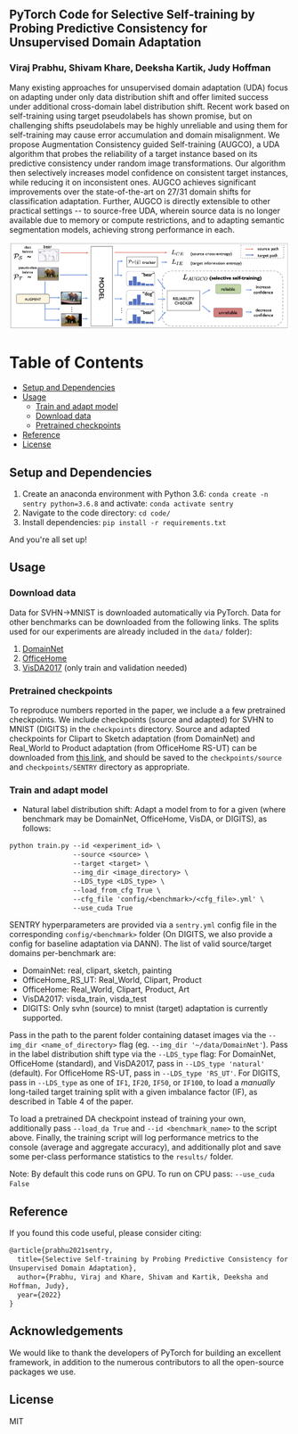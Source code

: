 ## PyTorch Code for Selective Self-training by Probing Predictive Consistency for Unsupervised Domain Adaptation
### Viraj Prabhu, Shivam Khare, Deeksha Kartik, Judy Hoffman

Many existing approaches for unsupervised domain adaptation (UDA) focus on adapting under only data distribution shift and offer limited success under additional cross-domain label distribution shift. Recent work based on self-training using target pseudolabels has shown promise, but on challenging shifts pseudolabels may be highly unreliable and using them for self-training may cause error accumulation and domain misalignment. We propose Augmentation Consistency guided Self-training (AUGCO), a UDA algorithm that probes the reliability of a target instance based on its predictive consistency under random image transformations. Our algorithm then selectively increases model confidence on consistent target instances, while reducing it on inconsistent ones. AUGCO achieves significant improvements over the state-of-the-art on 27/31 domain shifts for classification adaptation. Further, AUGCO is directly extensible to other practical settings -- to source-free UDA, wherein source data is no longer available due to memory or compute restrictions, and to adapting semantic segmentation models, achieving strong performance in each. 

![method](results/sentry.png)

Table of Contents
=================

   * [Setup and Dependencies](#setup-and-dependencies)
   * [Usage](#usage)
      * [Train and adapt model](#train-and-adapt-model)
      * [Download data](#data-download)
      * [Pretrained checkpoints](#pretrained-checkpoints)
   * [Reference](#reference)
   * [License](#license)

## Setup and Dependencies

1. Create an anaconda environment with Python 3.6: ```conda create -n sentry python=3.6.8```
                                  and activate: ```conda activate sentry```
2. Navigate to the code directory: ```cd code/```
3. Install dependencies: ```pip install -r requirements.txt```

And you're all set up! 

## Usage 

### Download data

Data for SVHN->MNIST is downloaded automatically via PyTorch. Data for other benchmarks can be downloaded from the following links. The splits used for our experiments are already included in the `data/` folder):
1. [DomainNet](http://ai.bu.edu/M3SDA/) 
2. [OfficeHome](http://hemanthdv.org/OfficeHome-Dataset/)
3. [VisDA2017](https://github.com/VisionLearningGroup/taskcv-2017-public/tree/master/classification) (only train and validation needed)

### Pretrained checkpoints

To reproduce numbers reported in the paper, we include a a few pretrained checkpoints. We include checkpoints (source and adapted) for SVHN to MNIST (DIGITS) in the `checkpoints` directory. Source and adapted checkpoints for Clipart to Sketch adaptation (from DomainNet) and Real_World to Product adaptation (from OfficeHome RS-UT) can be downloaded from [this link](https://drive.google.com/drive/folders/197MNMSx1oWPlOI3jR_oAY-tZQJtmx27T?usp=sharing), and should be saved to the `checkpoints/source` and `checkpoints/SENTRY` directory as appropriate.

### Train and adapt model

* Natural label distribution shift: Adapt a model from <source> to <target> for a given <benchmark> (where benchmark may be DomainNet, OfficeHome, VisDA, or DIGITS), as follows:

```
python train.py --id <experiment_id> \
                --source <source> \
                --target <target> \
                --img_dir <image_directory> \
                --LDS_type <LDS_type> \
                --load_from_cfg True \
                --cfg_file 'config/<benchmark>/<cfg_file>.yml' \
                --use_cuda True
```

SENTRY hyperparameters are provided via a `sentry.yml` config file in the corresponding `config/<benchmark>` folder (On DIGITS, we also provide a config for baseline adaptation via DANN). The list of valid source/target domains per-benchmark are:
   * DomainNet: real, clipart, sketch, painting
   * OfficeHome_RS_UT: Real_World, Clipart, Product
   * OfficeHome: Real_World, Clipart, Product, Art
   * VisDA2017: visda_train, visda_test
   * DIGITS: Only svhn (source) to mnist (target) adaptation is currently supported.

Pass in the path to the parent folder containing dataset images via the `--img_dir <name_of_directory>` flag (eg. `--img_dir '~/data/DomainNet'`). Pass in the label distribution shift type via the `--LDS_type` flag: For DomainNet, OfficeHome (standard), and VisDA2017, pass in `--LDS_type 'natural'` (default). For OfficeHome RS-UT, pass in `--LDS_type 'RS_UT'`. For DIGITS, pass in `--LDS_type` as one of `IF1`, `IF20`, `IF50`, or `IF100`, to load a _manually_ long-tailed target training split with a given imbalance factor (IF), as described in Table 4 of the paper. 

To load a pretrained DA checkpoint instead of training your own, additionally pass `--load_da True` and `--id <benchmark_name>` to the script above. Finally, the training script will log performance metrics to the console (average and aggregate accuracy), and additionally plot and save some per-class performance statistics to the `results/` folder.

Note: By default this code runs on GPU. To run on CPU pass: `--use_cuda False`

## Reference

If you found this code useful, please consider citing:
```
@article{prabhu2021sentry,
  title={Selective Self-training by Probing Predictive Consistency for Unsupervised Domain Adaptation},
  author={Prabhu, Viraj and Khare, Shivam and Kartik, Deeksha and Hoffman, Judy},
  year={2022}
}
```

## Acknowledgements

We would like to thank the developers of PyTorch for building an excellent framework, in addition to the numerous contributors to all the open-source packages we use.

## License

MIT
